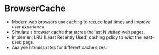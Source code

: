 # BrowserCache
* Modern web browsers use caching to reduce load times and improve user experience.
* Simulate a browser cache that stores the last N visited web pages.
* Implement LRU (Least Recently Used) caching policy to evict the least-used page.
 * Analyse hit/miss rates for different cache sizes.

